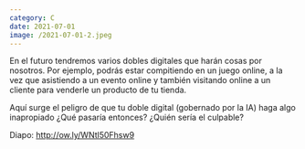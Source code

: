 ```yaml
--- 
category: C
date: 2021-07-01
image: /2021-07-01-2.jpeg 
--- 
```


En el futuro tendremos varios dobles digitales que harán cosas por nosotros. Por ejemplo, podrás estar compitiendo en un juego online, a la vez que asistiendo a un evento online y también visitando online a un cliente para venderle un producto de tu tienda.

Aquí surge el peligro de que tu doble digital (gobernado por la IA) haga algo inapropiado ¿Qué pasaría entonces? ¿Quién sería el culpable?

Diapo: http://ow.ly/WNtl50Fhsw9